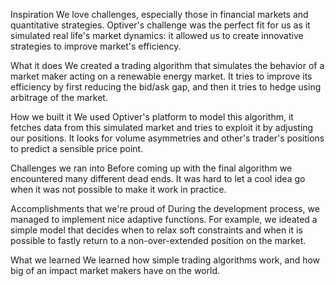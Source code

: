 Inspiration
We love challenges, especially those in financial markets and quantitative strategies. Optiver's challenge was the perfect fit for us as it simulated real life's market dynamics: it allowed us to create innovative strategies to improve market's efficiency.

What it does
We created a trading algorithm that simulates the behavior of a market maker acting on a renewable energy market. It tries to improve its efficiency by first reducing the bid/ask gap, and then it tries to hedge using arbitrage of the market.

How we built it
We used Optiver's platform to model this algorithm, it fetches data from this simulated market and tries to exploit it by adjusting our positions. It looks for volume asymmetries and other's trader's positions to predict a sensible price point.

Challenges we ran into
Before coming up with the final algorithm we encountered many different dead ends. It was hard to let a cool idea go when it was not possible to make it work in practice.

Accomplishments that we're proud of
During the development process, we managed to implement nice adaptive functions. For example, we ideated a simple model that decides when to relax soft constraints and when it is possible to fastly return to a non-over-extended position on the market.

What we learned
We learned how simple trading algorithms work, and how big of an impact market makers have on the world.
